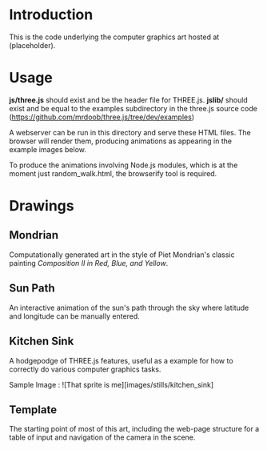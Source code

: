 # Introduction

This is the code underlying the computer graphics art hosted at (placeholder).

# Usage

**js/three.js** should exist and be the header file for THREE.js.
**jslib/** should exist and be equal to the examples subdirectory in the three.js source code (https://github.com/mrdoob/three.js/tree/dev/examples)

A webserver can be run in this directory and serve these HTML files. The browser will render them, producing animations as appearing in the example images below.

To produce the animations involving Node.js modules, which is at the moment just random\_walk.html, the browserify tool is required.

# Drawings

## Mondrian

Computationally generated art in the style of Piet Mondrian's classic painting *Composition II in Red, Blue, and Yellow*.

## Sun Path

An interactive animation of the sun's path through the sky where latitude and longitude can be manually entered.

## Kitchen Sink

A hodgepodge of THREE.js features, useful as a example for how to correctly do various computer graphics tasks.

Sample Image : ![That sprite is me][images/stills/kitchen_sink]

## Template

The starting point of most of this art, including the web-page structure for a table of input and navigation of the camera in the scene.
